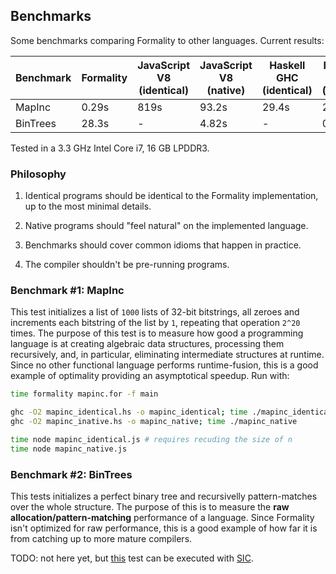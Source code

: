 ## Benchmarks

Some benchmarks comparing Formality to other languages. Current results:

Benchmark | Formality | JavaScript V8 (identical) | JavaScript V8 (native) | Haskell GHC (identical) | Haskell GHC (native)
--- | --- | --- | --- | --- | ---
MapInc | 0.29s | 819s | 93.2s | 29.4s | 23.4s
BinTrees | 28.3s | - | 4.82s | - | 0.41s

Tested in a 3.3 GHz Intel Core i7, 16 GB LPDDR3.

### Philosophy

1. Identical programs should be identical to the Formality implementation, up to the most minimal details.

2. Native programs should "feel natural" on the implemented language.
 
3. Benchmarks should cover common idioms that happen in practice.

4. The compiler shouldn't be pre-running programs.

### Benchmark #1: MapInc

This test initializes a list of `1000` lists of 32-bit bitstrings, all zeroes and increments each bitstring of the list by `1`, repeating that operation `2^20` times. The purpose of this test is to measure how good a programming language is at creating algebraic data structures, processing them recursively, and, in particular, eliminating intermediate structures at runtime. Since no other functional language performs runtime-fusion, this is a good example of optimality providing an asymptotical speedup. Run with:

```bash
time formality mapinc.for -f main

ghc -O2 mapinc_identical.hs -o mapinc_identical; time ./mapinc_identical
ghc -O2 mapinc_inative.hs -o mapinc_native; time ./mapinc_native

time node mapinc_identical.js # requires recuding the size of n
time node mapinc_native.js
```

### Benchmark #2: BinTrees

This tests initializes a perfect binary tree and recursivelly pattern-matches over the whole structure. The purpose of this is to measure the **raw allocation/pattern-matching** performance of a language. Since Formality isn't optimized for raw performance, this is a good example of how far it is from catching up to more mature compilers.

TODO: not here yet, but [this](https://github.com/MaiaVictor/symmetric-interaction-calculus-benchmarks) test can be executed with [SIC](https://github.com/maiavictor/symmetric-interaction-calculus).
